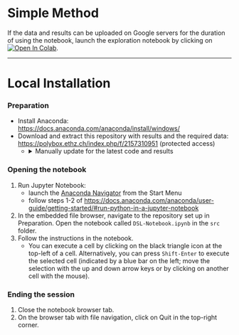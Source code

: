 # Simple Method
<!-- If the results can be considered public, launch the exploration notebook by clicking on [![Binder](https://mybinder.org/badge_logo.svg)](https://mybinder.org/v2/gh/SimoneBarbaro/data_science_lab_project/HEAD?filepath=src%2FDSL-Notebook.ipynb). -->
If the data and results can be uploaded on Google servers for the duration of using the notebook, launch the exploration notebook by clicking on [![Open In Colab](https://colab.research.google.com/assets/colab-badge.svg)](https://colab.research.google.com/github/SimoneBarbaro/data_science_lab_project/blob/main/src/DSL-Notebook.ipynb).

---
# Local Installation

### Preparation
- Install Anaconda:
https://docs.anaconda.com/anaconda/install/windows/
- Download and extract this repository with results and the required data: https://polybox.ethz.ch/index.php/f/2157310951 (protected access)
  - <details>
    <summary>Manually update for the latest code and results</summary>

    - Download this code repository: https://github.com/SimoneBarbaro/data_science_lab_project/archive/main.zip
      - Extract the `.zip` archive into some folder.
    - Download the results archive `results_2020_11_25.zip`: https://polybox.ethz.ch/index.php/f/2157288772 (protected access)
      - Extract the `results` folder to the root of the previous extraction (next to the `src` and `data` folders)

    The following files need to be downloaded once only and can be re-used when updating:
    - Download the processed TWOSIDES database (`TWOSIDES_medDRA.csv.gz`): https://polybox.ethz.ch/index.php/s/Uemf21AIiZ7ooNi/download
      - Place it into the `data` folder.
    - Download the processed SPiDER dataset (`alldrugs_twosides_merged.csv`): https://polybox.ethz.ch/index.php/f/2152429962 (protected access)
      - Place it into the `data` folder.
  </details>

### Opening the notebook
1. Run Jupyter Notebook:
    - launch the [Anaconda Navigator](https://docs.anaconda.com/anaconda/user-guide/getting-started/) from the Start Menu
    - follow steps 1-2 of https://docs.anaconda.com/anaconda/user-guide/getting-started/#run-python-in-a-jupyter-notebook
2. In the embedded file browser, navigate to the repository set up in Preparation. Open the notebook called `DSL-Notebook.ipynb` in the `src` folder.
3. Follow the instructions in the notebook.
    - You can execute a cell by clicking on the black triangle icon at the top-left of a cell.
  Alternatively, you can press `Shift-Enter` to execute the selected cell (indicated by a blue bar on the left; move the selection with the up and down arrow keys or by clicking on another cell with the mouse).

### Ending the session
1. Close the notebook browser tab.
2. On the browser tab with file navigation, click on Quit in the top-right corner.
